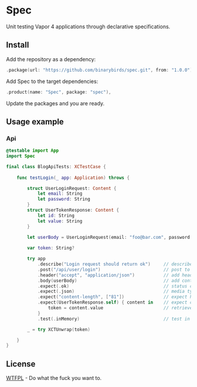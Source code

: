 # Spec

Unit testing Vapor 4 applications through declarative specifications.


## Install

Add the repository as a dependency:

```swift
.package(url: "https://github.com/binarybirds/spec.git", from: "1.0.0"),
```

Add Spec to the target dependencies:

```swift
.product(name: "Spec", package: "spec"),
```

Update the packages and you are ready.

## Usage example

### Api

```swift
@testable import App
import Spec

final class BlogApiTests: XCTestCase {
    
    func testLogin(_ app: Application) throws {

        struct UserLoginRequest: Content {
            let email: String
            let password: String
        }
        struct UserTokenResponse: Content {
            let id: String
            let value: String
        }

        let userBody = UserLoginRequest(email: "foo@bar.com", password: "foo")
        
        var token: String?

        try app
            .describe("Login request should return ok")     // describe spec
            .post("/api/user/login")                        // post to endpoint
            .header("accept", "application/json")           // add header
            .body(userBody)                                 // add content body
            .expect(.ok)                                    // status code
            .expect(.json)                                  // media type
            .expect("content-length", ["81"])               // expect header
            .expect(UserTokenResponse.self) { content in    // expect content
                token = content.value                       // retrieve content
            }
            .test(.inMemory)                                // test in memory

        _ = try XCTUnwrap(token)

    }
}
```


## License

[WTFPL](LICENSE) - Do what the fuck you want to.









